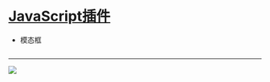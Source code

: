 # [JavaScript插件](https://v3.bootcss.com/javascript)
+ 模态框
```html

``` 
---
![](pictures/BootStrap/.png)
